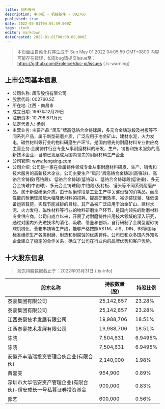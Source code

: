 ```yaml
---
title: 凤形股份
description: 中小板 - 机械基件 - 002760
published: true
date: 2022-05-01T04:05:59.000Z
tags: stock
editor: markdown
dateCreated: 2022-01-01T00:00:00.000Z
---
```


> 本页面由自动化程序生成于 Sun May 01 2022 04:05:59 GMT+0800
> 内容可能存在错误，如有bug请提交issue至：https://github.com/Eroleice/doc-pi/issues
{.is-warning}

## 上市公司基本信息
- 公司名称: 凤形股份有限公司
- 股票代码: 002760.SZ
- 所在地: 江西 - 南昌市
- 成立日期: 1997年12月29日
- 注册资本: 10,798.871万元
- 法定代表人: 杨剑
- 主营业务: 主要产品:“凤形”牌高低铬合金铸球段，多元合金铸球段及衬板等不同系列产品，属于新型研磨介质，广泛应用于冶金矿山，建材水泥，火力发电，磁性材料等行业的物料研磨生产环节，是国内领先的耐磨材料专业供应商主营业务:金属铸件行业专业从事耐磨材料的研发，生产，销售和技术服务的高新技术企业，目前已发展成为国内领先的耐磨材料生产企业
- 公司官网: www.fengxing.com
- 公司介绍: 公司是一家在金属铸件领域专业从事耐磨材料研发、生产、销售和技术服务的高新技术企业。公司主要生产“凤形”牌高铬合金铸球(高铬球)、高铬合金铸段(高铬段)、低铬合金铸球(低铬球)、低铬合金铸球段(低铬锻)、多元合金铸球(中铬球)、多元合金铸球段(中铬段)及衬板、锤头等不同系列耐磨产品，属于新型研磨介质。由于耐磨球段是工业生产中关键设备的消耗品，而高性能的耐磨球段能大幅降低材料的损耗、提高研磨效率、减少装球量、降低设备运转载荷，实现节能减排的目标，其产品被广泛应用于冶金矿山、建材水泥、火力发电、磁性材料等行业的物料研磨生产环节，是国内领先的耐磨材料专业供应商。公司自成立以来，开展了对耐磨铸件应用技术领域的深入研究，通过对国内外先进技术的消化、吸收、借鉴和创新，自行研制了金属型覆砂铸球机械化、叠箱串铸等生产线，能够严格按照ASTM、JIS、DIN、BS等国际标准组织生产各类耐磨、耐热和耐腐蚀的优质铸件。公司已和众多国内外知名企业建立了稳定的合作关系，确立了公司在行业内的品牌优势和客户优势。


## 十大股东信息
> 股东持股数据截止于：2022年03月31日
{.is-info}

| 股东名称 | 持股数量（股） | 持股比例 |
| --- | --- | --- |
| 泰豪集团有限公司 | 25,142,857 | 23.28% |
| 泰豪集团有限公司 | 25,142,857 | 23.28% |
| 江西泰豪技术发展有限公司 | 19,988,706 | 18.51% |
| 江西泰豪技术发展有限公司 | 19,988,706 | 18.51% |
| 陈晓 | 7,504,631 | 6.9495% |
| 陈晓 | 7,504,631 | 6.9495% |
| 安徽齐丰浩瑞投资管理合伙企业(有限合伙) | 2,140,000 | 1.98% |
| 黄嘉雯 | 964,900 | 0.89% |
| 深圳市大华信安资产管理企业(有限合伙)-信安成长一号私募证券投资基金 | 900,000 | 0.83% |
| 郭艺 | 600,000 | 0.56% |




